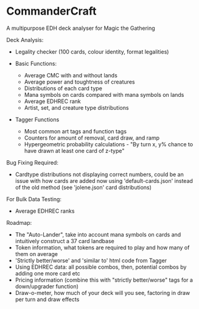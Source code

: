 # CommanderCraft
A multipurpose EDH deck analyser for Magic the Gathering

Deck Analysis:
  - Legality checker (100 cards, colour identity, format legalities)
  
  - Basic Functions:
    - Average CMC with and without lands
    - Average power and toughtness of creatures
    - Distributions of each card type
    - Mana symbols on cards compared with mana symbols on lands
    - Average EDHREC rank
    - Artist, set, and creature type distributions

  - Tagger Functions
    - Most common art tags and function tags
    - Counters for amount of removal, card draw, and ramp
    - Hypergeometric probability calculations - "By turn x, y% chance to have drawn at least one card of z-type"
    
Bug Fixing Required:
  - Cardtype distributions not displaying correct numbers, could be an issue with how cards are added now using
    'default-cards.json' instead of the old method (see 'jolene.json' card distributions)

For Bulk Data Testing:
  - Average EDHREC ranks

Roadmap:
  - The "Auto-Lander", take into account mana symbols on cards and intuitively construct a 37 card landbase
  - Token information, what tokens are required to play and how many of them on average
  - 'Strictly better/worse' and 'similar to' html code from Tagger
  - Using EDHREC data: all possible combos, then, potential combos by adding one more card etc
  - Pricing information (combine this with "strictly better/worse" tags for a down/upgrader function)
  - Draw-o-meter, how much of your deck will you see, factoring in draw per turn and draw effects

